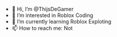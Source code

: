 - 👋 Hi, I’m @ThijsDeGamer
- 👀 I’m interested in Roblox Coding
- 🌱 I’m currently learning Roblox Exploting
- 📫 How to reach me: Not

<!---
ThijsDeGamer/ThijsDeGamer is a ✨ special ✨ repository because its `README.md` (this file) appears on your GitHub profile.
You can click the Preview link to take a look at your changes.
--->
